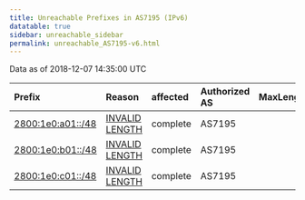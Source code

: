 ```yaml
---
title: Unreachable Prefixes in AS7195 (IPv6)
datatable: true
sidebar: unreachable_sidebar
permalink: unreachable_AS7195-v6.html
---
```


Data as of 2018-12-07 14:35:00 UTC


<div class="datatable-begin"></div>

| Prefix                                                       | Reason                                                                                                     | affected   | Authorized AS   |   MaxLength | Anchor                                         |   unreachable /48s |
|:-------------------------------------------------------------|:-----------------------------------------------------------------------------------------------------------|:-----------|:----------------|------------:|:-----------------------------------------------|-------------------:|
| [2800:1e0:a01::/48](https://stat.ripe.net/2800:1e0:a01::/48) | [INVALID LENGTH](https://rpki-validator.ripe.net/announcement-preview?asn=AS7195&prefix=2800:1e0:a01::/48) | complete   | AS7195          |          32 | [LACNIC](unreachable_LACNIC_RPKI_Root-v6.html) |                  1 |
| [2800:1e0:b01::/48](https://stat.ripe.net/2800:1e0:b01::/48) | [INVALID LENGTH](https://rpki-validator.ripe.net/announcement-preview?asn=AS7195&prefix=2800:1e0:b01::/48) | complete   | AS7195          |          32 | [LACNIC](unreachable_LACNIC_RPKI_Root-v6.html) |                  1 |
| [2800:1e0:c01::/48](https://stat.ripe.net/2800:1e0:c01::/48) | [INVALID LENGTH](https://rpki-validator.ripe.net/announcement-preview?asn=AS7195&prefix=2800:1e0:c01::/48) | complete   | AS7195          |          32 | [LACNIC](unreachable_LACNIC_RPKI_Root-v6.html) |                  1 |

<div class="datatable-end"></div>